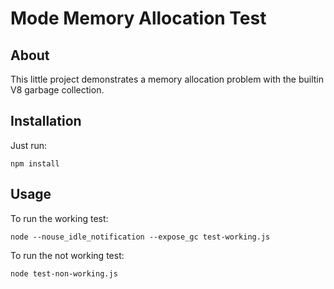 # Mode Memory Allocation Test

## About

This little project demonstrates a memory allocation problem
with the builtin V8 garbage collection.

## Installation

Just run:

    npm install

## Usage

To run the working test:

    node --nouse_idle_notification --expose_gc test-working.js

To run the not working test:

    node test-non-working.js

